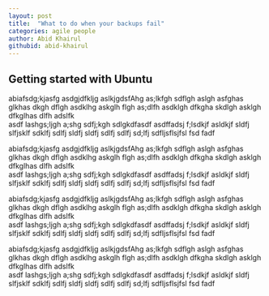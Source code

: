 ```yaml
---
layout: post
title:  "What to do when your backups fail"
categories: agile people
author: Abid Khairul
githubid: abid-khairul
---
```


<h2>Getting started with Ubuntu</h2>
<p>
abiafsdg;kjasfg asdgjdfkljg aslkjgdsfAhg as;lkfgh sdflgh aslgh asfghas glkhas dkgh dflgh asdklhg askglh flgh as;dlfh asdklgh dfkgha skdlgh asklgh dfkglhas dlfh adslfk <br />
asdf lashgs;ljgh a;shg sdfj;kgh sdlgkdfasdf asdffadsj f;lsdkjf asldkjf sldfj slfjsklf sdklfj sdlfj sldfj sldfj sdlfj sdlfj sd;lfj sdfljsflsjfsl fsd fadf 
</p>

<p>
abiafsdg;kjasfg asdgjdfkljg aslkjgdsfAhg as;lkfgh sdflgh aslgh asfghas glkhas dkgh dflgh asdklhg askglh flgh as;dlfh asdklgh dfkgha skdlgh asklgh dfkglhas dlfh adslfk <br />
asdf lashgs;ljgh a;shg sdfj;kgh sdlgkdfasdf asdffadsj f;lsdkjf asldkjf sldfj slfjsklf sdklfj sdlfj sldfj sldfj sdlfj sdlfj sd;lfj sdfljsflsjfsl fsd fadf 
</p>

<p>
abiafsdg;kjasfg asdgjdfkljg aslkjgdsfAhg as;lkfgh sdflgh aslgh asfghas glkhas dkgh dflgh asdklhg askglh flgh as;dlfh asdklgh dfkgha skdlgh asklgh dfkglhas dlfh adslfk <br />
asdf lashgs;ljgh a;shg sdfj;kgh sdlgkdfasdf asdffadsj f;lsdkjf asldkjf sldfj slfjsklf sdklfj sdlfj sldfj sldfj sdlfj sdlfj sd;lfj sdfljsflsjfsl fsd fadf 
</p>

<p>
abiafsdg;kjasfg asdgjdfkljg aslkjgdsfAhg as;lkfgh sdflgh aslgh asfghas glkhas dkgh dflgh asdklhg askglh flgh as;dlfh asdklgh dfkgha skdlgh asklgh dfkglhas dlfh adslfk <br />
asdf lashgs;ljgh a;shg sdfj;kgh sdlgkdfasdf asdffadsj f;lsdkjf asldkjf sldfj slfjsklf sdklfj sdlfj sldfj sldfj sdlfj sdlfj sd;lfj sdfljsflsjfsl fsd fadf 
</p>

